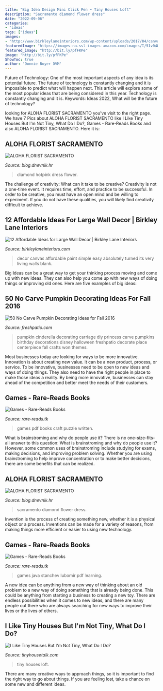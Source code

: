 ```yaml
---
title: "Big Idea Design Mini Click Pen ~ Tiny Houses Loft"
description: "Sacramento diamond flower dress"
date: "2022-09-06"
categories:
- "ideas"
tags: ["ideas"]
images:
- "http://www.birkleylaneinteriors.com/wp-content/uploads/2017/04/canvas-art-2.jpg"
featuredImage: "https://images-na.ssl-images-amazon.com/images/I/51v04WvQ6uL._SX348_BO1,204,203,200_.jpg"
featured_image: "http://bit.ly/pfFKPe"
image: "http://bit.ly/pfFKPe"
ShowToc: true
author: "Donnie Boyer DVM"
---
```



Future of Technology: One of the most important aspects of any idea is its potential future. The future of technology is constantly changing and it is impossible to predict what will happen next. This article will explore some of the most popular ideas that are being considered in this year.
Technology is constantly changing and it is. Keywords: Ideas 2022, What will be the future of technology?

	

		
looking for ALOHA FLORIST SACRAMENTO you've visit to the right page. We have 7 Pics about ALOHA FLORIST SACRAMENTO like I Like Tiny Houses But I&#039;m Not Tiny, What Do I Do?, Games - Rare-Reads Books and also ALOHA FLORIST SACRAMENTO. Here it is:
		
    
## ALOHA FLORIST SACRAMENTO

<img loading=lazy src="http://bit.ly/rl4sgX" onerror="this.onerror=null;this.src='https://tse3.mm.bing.net/th?id=OIP.KdSXCNAet7Aw51lC6eSthAHaFO&amp;pid=15.1';" alt="ALOHA FLORIST SACRAMENTO">

_Source: blog.dnevnik.hr_

>diamond hotpink dress flower. 

	

The challenge of creativity: What can it take to be creative?
Creativity is not a one-time event. It requires time, effort, and practice to be successful. In order to be creative, you must have an open mind and be willing to experiment. If you do not have these qualities, you will likely find creativity difficult to achieve.

    
## 12 Affordable Ideas For Large Wall Decor | Birkley Lane Interiors

<img loading=lazy src="http://www.birkleylaneinteriors.com/wp-content/uploads/2017/04/canvas-art-2.jpg" onerror="this.onerror=null;this.src='https://tse3.mm.bing.net/th?id=OIP.O9JXs9HPNomrg64_Q2KlYgHaLH&amp;pid=15.1';" alt="12 Affordable Ideas for Large Wall Decor | Birkley Lane Interiors">

_Source: birkleylaneinteriors.com_

>decor canvas affordable paint simple easy absolutely turned its very living walls blank. 

	

Big Ideas can be a great way to get your thinking process moving and come up with new ideas. They can also help you come up with new ways of doing things or improving old ones. Here are five examples of big ideas: 

    
## 50 No Carve Pumpkin Decorating Ideas For Fall 2016

<img loading=lazy src="http://freshpatio.com/wp-content/uploads/2016/09/diy-cinderella-pumpkin-carriage.jpg" onerror="this.onerror=null;this.src='https://tse4.mm.bing.net/th?id=OIP._YIl0ZuAJwomW00A9SyKJwHaHa&amp;pid=15.1';" alt="50 No Carve Pumpkin Decorating Ideas for Fall 2016">

_Source: freshpatio.com_

>pumpkin cinderella decorating carriage diy princess carve pumpkins birthday decorations disney halloween freshpatio decorate place centerpiece fall crafts won themes. 

	

Most businesses today are looking for ways to be more innovative. Innovation is about creating new value. It can be a new product, process, or service. To be innovative, businesses need to be open to new ideas and ways of doing things. They also need to have the right people in place to make those ideas a reality. By being more innovative, businesses can stay ahead of the competition and better meet the needs of their customers.

    
## Games - Rare-Reads Books

<img loading=lazy src="https://images-na.ssl-images-amazon.com/images/I/51seSxKAACL._SX343_BO1,204,203,200_.jpg" onerror="this.onerror=null;this.src='https://tse4.mm.bing.net/th?id=OIP.b59LVXyh9rrSwsBg-miJgwAAAA&amp;pid=15.1';" alt="Games - Rare-Reads Books">

_Source: rare-reads.tk_

>games pdf books craft puzzle written. 

	

What is brainstroming and why do people use it?
There is no one-size-fits-all answer to this question: What is brainstroming and why do people use it? However, some common uses of brainstroming include studying for exams, making decisions, and improving problem solving. Whether you are using brainstroming to help improve concentration or to make better decisions, there are some benefits that can be realized.

    
## ALOHA FLORIST SACRAMENTO

<img loading=lazy src="http://bit.ly/pfFKPe" onerror="this.onerror=null;this.src='https://tse1.mm.bing.net/th?id=OIP.liyNJ7kSz8C30BF2yUjzrgHaE7&amp;pid=15.1';" alt="ALOHA FLORIST SACRAMENTO">

_Source: blog.dnevnik.hr_

>sacramento diamond flower dress. 

	

Invention is the process of creating something new, whether it is a physical object or a process. Inventions can be made for a variety of reasons, from making things more efficient or easier to using new technology. 

    
## Games - Rare-Reads Books

<img loading=lazy src="https://images-na.ssl-images-amazon.com/images/I/51v04WvQ6uL._SX348_BO1,204,203,200_.jpg" onerror="this.onerror=null;this.src='https://tse1.mm.bing.net/th?id=OIP.Jzf-Nbg9JKeqdFJqkS5wGgAAAA&amp;pid=15.1';" alt="Games - Rare-Reads Books">

_Source: rare-reads.tk_

>games java stanchev lubomir pdf learning. 

	

A new idea can be anything from a new way of thinking about an old problem to a new way of doing something that is already being done. This could be anything from starting a business to creating a new toy. There are endless possibilities when it comes to new ideas, and there are many people out there who are always searching for new ways to improve their lives or the lives of others.

    
## I Like Tiny Houses But I&#039;m Not Tiny, What Do I Do?

<img loading=lazy src="https://tinyhousetalk.com/wp-content/uploads/tiny-house-on-roids-03-450x600.jpg" onerror="this.onerror=null;this.src='https://tse4.mm.bing.net/th?id=OIP.xLJBAAzSvRaZWrglGiMpfQHaJ4&amp;pid=15.1';" alt="I Like Tiny Houses But I&#039;m Not Tiny, What Do I Do?">

_Source: tinyhousetalk.com_

>tiny houses loft. 

	

There are many creative ways to approach things, so it is important to find the right way to go about things. If you are feeling lost, take a chance on some new and different ideas.

